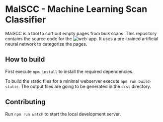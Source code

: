 # MalSCC - Machine Learning Scan Classifier
MalSCC is a tool to sort out empty pages from bulk scans. This repository contains the source code for the ![web-app](https://malscc.de). It uses a pre-trained artificial neural network to categorize the pages.

## How to build

First execute ```npm install``` to install the required dependencies.

To build the static files for a minimal webserver execute ```npm run build-static```.
The output files are going to be generated in the ```dist``` directory. 

## Contributing

Run ```npm run watch``` to start the local development server.
